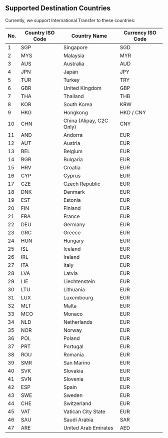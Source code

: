 <div></div>

## Supported Destination Countries

Currently, we support International Transfer to these countries:

| No. | Country ISO Code | Country Name             | Currency ISO Code |
| --- | ---------------- | ------------------------ | ----------------- |
| 1   | SGP              | Singapore                | SGD               |
| 2   | MYS              | Malaysia                 | MYR               |
| 3   | AUS              | Australia                | AUD               |
| 4   | JPN              | Japan                    | JPY               |
| 5   | TUR              | Turkey                   | TRY               |
| 6   | GBR              | United Kingdom           | GBP               |
| 7   | THA              | Thailand                 | THB               |
| 8   | KOR              | South Korea              | KRW               |
| 9   | HKG              | Hongkong                 | HKD / CNY         |
| 10  | CHN              | China (Alipay, C2C Only) | CNY               |
| 11  | AND              | Andorra                  | EUR               |
| 12  | AUT              | Austria                  | EUR               |
| 13  | BEL              | Belgium                  | EUR               |
| 14  | BGR              | Bulgaria                 | EUR               |
| 15  | HRV              | Croatia                  | EUR               |
| 16  | CYP              | Cyprus                   | EUR               |
| 17  | CZE              | Czech Republic           | EUR               |
| 18  | DNK              | Denmark                  | EUR               |
| 19  | EST              | Estonia                  | EUR               |
| 20  | FIN              | Finland                  | EUR               |
| 21  | FRA              | France                   | EUR               |
| 22  | DEU              | Germany                  | EUR               |
| 23  | GRC              | Greece                   | EUR               |
| 24  | HUN              | Hungary                  | EUR               |
| 25  | ISL              | Iceland                  | EUR               |
| 26  | IRL              | Ireland                  | EUR               |
| 27  | ITA              | Italy                    | EUR               |
| 28  | LVA              | Latvia                   | EUR               |
| 29  | LIE              | Liechtenstein            | EUR               |
| 30  | LTU              | Lithuania                | EUR               |
| 31  | LUX              | Luxembourg               | EUR               |
| 32  | MLT              | Malta                    | EUR               |
| 33  | MCO              | Monaco                   | EUR               |
| 34  | NLD              | Netherlands              | EUR               |
| 35  | NOR              | Norway                   | EUR               |
| 36  | POL              | Poland                   | EUR               |
| 37  | PRT              | Portugal                 | EUR               |
| 38  | ROU              | Romania                  | EUR               |
| 39  | SMR              | San Marino               | EUR               |
| 40  | SVK              | Slovakia                 | EUR               |
| 41  | SVN              | Slovenia                 | EUR               |
| 42  | ESP              | Spain                    | EUR               |
| 43  | SWE              | Sweden                   | EUR               |
| 44  | CHE              | Switzerland              | EUR               |
| 45  | VAT              | Vatican City State       | EUR               |
| 46  | SAU              | Saudi Arabia             | SAR               |
| 47  | ARE              | United Arab Emirates     | AED               |
